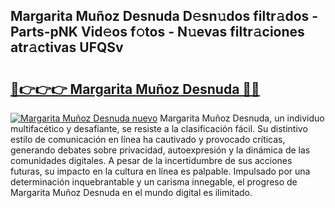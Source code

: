 ## Margarita Muñoz Desnuda D𝚎sn𝚞dos filtr𝚊dos - Parts-pNK Vid𝚎os f𝚘tos - N𝚞evas filtr𝚊ciones atr𝚊ctivas UFQSv

# <h2><a href="http://mbdhib.tromn.icu/?c=Margarita+Mu%c3%b1oz+Desnuda">🔗👉👉👉 Margarita Muñoz Desnuda 🔗🔗</a></h2>

[![Margarita Muñoz Desnuda nuevo](https://i.imgur.com/pEAQMta.gif)](http://mbdhib.tromn.icu/?c=Margarita+Mu%c3%b1oz+Desnuda)
Margarita Muñoz Desnuda, un individuo multifacético y desafiante, se resiste a la clasificación fácil. Su distintivo estilo de comunicación en línea ha cautivado y provocado críticas, generando debates sobre privacidad, autoexpresión y la dinámica de las comunidades digitales. A pesar de la incertidumbre de sus acciones futuras, su impacto en la cultura en línea es palpable. Impulsado por una determinación inquebrantable y un carisma innegable, el progreso de Margarita Muñoz Desnuda en el mundo digital es ilimitado.
